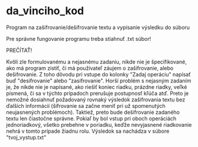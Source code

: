 # da_vinciho_kod
Program na zašifrovanie/dešifrovanie textu a vypísanie výsledku do súboru

Pre správne fungovanie programu treba stiahnuť .txt súbor!

PREČÍTAŤ!

Kvôli zle formulovanému a nejasnému zadaniu, nikde nie je špecifikované, ako má program zistiť, či má používateľ záujem o zašifrovanie, alebo dešifrovanie.
Z toho dôvodu pri vstupe do kolonky "Zadaj operáciu" napísať buď "desifrovanie" alebo "zasifrovanie". Horší problém s nejasným zadaním je, že nikde nie je napísané, ako riešiť koniec riadku, prázdne riadky, veľké písmená, či sa v týchto prípadoch prerušuje postupnosť kľúča atď. Preto je nemožné dosiahnuť požadovaný rovnaký výsledok zašifrovania textu bez ďalších informácií (šifrovanie sa začne meniť pri už spomenutých neujasnených problémoch). Taktiež, preto bude dešifrovanie zadaného textu len čiastočne správne. Pokiaľ by bol vstup pri oboch operáciách jednoriadkový, všetko prebehne v poriadku, keďže nevyjasnené riadkovanie nehrá v tomto prípade žiadnu rolu.
Výsledok sa nachádza v súbore "tvoj_vystup.txt"
